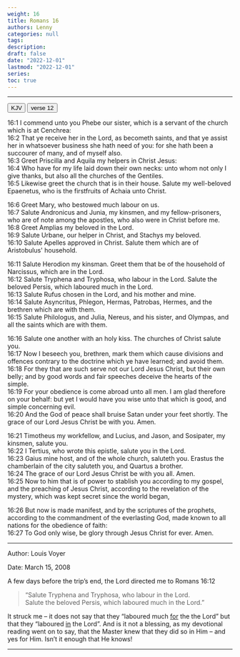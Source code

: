 ```yaml
---
weight: 16
title: Romans 16
authors: Lenny
categories: null
tags: 
description: 
draft: false
date: "2022-12-01"
lastmod: "2022-12-01"
series:
toc: true
---
```



<!--more-->
---


<!-- Tab links -->
<div class="tab">
  <button class="tablinks active" onclick="tablabel(event, 'english')">KJV</button>
  <button class="tablinks" onclick="tablabel(event, 'Devotion1')">verse 12</button>

</div>

<!-- Tab content -->
<div id="verses" class="tabcontent" style="display:block">

16:1 I commend unto you Phebe our sister, which is a servant of the church which is at Cenchrea:  
16:2 That ye receive her in the Lord, as becometh saints, and that ye assist her in whatsoever business she hath need of you: for she hath been a succourer of many, and of myself also.  
16:3 Greet Priscilla and Aquila my helpers in Christ Jesus:  
16:4 Who have for my life laid down their own necks: unto whom not only I give thanks, but also all the churches of the Gentiles.  
16:5 Likewise greet the church that is in their house. Salute my well-beloved Epaenetus, who is the firstfruits of Achaia unto Christ.  

16:6 Greet Mary, who bestowed much labour on us.  
16:7 Salute Andronicus and Junia, my kinsmen, and my fellow-prisoners, who are of note among the apostles, who also were in Christ before me.  
16:8 Greet Amplias my beloved in the Lord.  
16:9 Salute Urbane, our helper in Christ, and Stachys my beloved.  
16:10 Salute Apelles approved in Christ. Salute them which are of Aristobulus' household.  

16:11 Salute Herodion my kinsman. Greet them that be of the household of Narcissus, which are in the Lord.  
16:12 Salute Tryphena and Tryphosa, who labour in the Lord. Salute the beloved Persis, which laboured much in the Lord.  
16:13 Salute Rufus chosen in the Lord, and his mother and mine.  
16:14 Salute Asyncritus, Phlegon, Hermas, Patrobas, Hermes, and the brethren which are with them.  
16:15 Salute Philologus, and Julia, Nereus, and his sister, and Olympas, and all the saints which are with them.  

16:16 Salute one another with an holy kiss. The churches of Christ salute you.  
16:17 Now I beseech you, brethren, mark them which cause divisions and offences contrary to the doctrine which ye have learned; and avoid them.  
16:18 For they that are such serve not our Lord Jesus Christ, but their own belly; and by good words and fair speeches deceive the hearts of the simple.  
16:19 For your obedience is come abroad unto all men. I am glad therefore on your behalf: but yet I would have you wise unto that which is good, and simple concerning evil.  
16:20 And the God of peace shall bruise Satan under your feet shortly. The grace of our Lord Jesus Christ be with you. Amen.  

16:21 Timotheus my workfellow, and Lucius, and Jason, and Sosipater, my kinsmen, salute you.  
16:22 I Tertius, who wrote this epistle, salute you in the Lord.  
16:23 Gaius mine host, and of the whole church, saluteth you. Erastus the chamberlain of the city saluteth you, and Quartus a brother.  
16:24 The grace of our Lord Jesus Christ be with you all. Amen.  
16:25 Now to him that is of power to stablish you according to my gospel, and the preaching of Jesus Christ, according to the revelation of the mystery, which was kept secret since the world began,  

16:26 But now is made manifest, and by the scriptures of the prophets, according to the commandment of the everlasting God, made known to all nations for the obedience of faith:  
16:27 To God only wise, be glory through Jesus Christ for ever. Amen.  
</div>

----

<div id="Devotion1" class="tabcontent">
Author: Louis Voyer  

Date: March 15, 2008

A few days before the trip’s end, the Lord directed me to Romans 16:12 

>“Salute Tryphena and Tryphosa, who labour in the Lord.  
> Salute the beloved Persis, which laboured much in the Lord.”

It struck me – it does not say that they “laboured much <u class = "red">for</u> the the Lord” but that they “laboured <u class ="red">in</u> the Lord”. And is it not a blessing, as my devotional reading went on to say, that the Master knew that they did so in Him – and yes for Him. Isn’t it enough that He knows!


</div>

----

<div id="Devotion2" class="tabcontent">

</div>